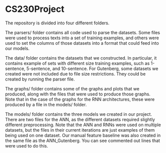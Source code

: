 # CS230Project
The repository is divided into four different folders.

The parsers/ folder contains all code used to parse the datasets. Some files were used to process texts into a set of training examples, and others were used to set the columns of those datasets into a format that could feed into our models. 

The data/ folder contains the datasets that we constructed. In particular, it contains example of sets with different size training examples, such as 1-sentence, 5-sentence, and 10-sentence. For Gutenberg, some datasets we created were not included due to file size restrictions. They could be created by running the parser file.

The graphs/ folder contains some of the graphs and plots that we produced, along with the files that were used to produce those graphs. Note that in the case of the graphs for the RNN architectures, these were produced by a file in the models/ folder.

The models/ folder contains the three models we created in our project. There are two files for the ANN, as the different datasets required slightly different preprocessing. Note that the ANN and RNNs were used on multiple datasets, but the files in their current iterations are just examples of them being used on one dataset. Our manual feature baseline was also created in the same file as the ANN_Gutenberg. You can see commented out lines that were used to do this.
